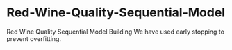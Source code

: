 # Red-Wine-Quality-Sequential-Model
Red Wine Quality Sequential Model Building
We have used early stopping to prevent overfitting. 
